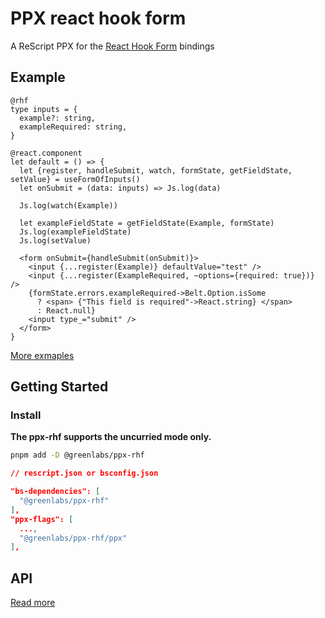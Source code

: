 # PPX react hook form

A ReScript PPX for the [React Hook Form](https://react-hook-form.com) bindings

## Example

```res
@rhf
type inputs = {
  example?: string,
  exampleRequired: string,
}

@react.component
let default = () => {
  let {register, handleSubmit, watch, formState, getFieldState, setValue} = useFormOfInputs()
  let onSubmit = (data: inputs) => Js.log(data)

  Js.log(watch(Example))

  let exampleFieldState = getFieldState(Example, formState)
  Js.log(exampleFieldState)
  Js.log(setValue)

  <form onSubmit={handleSubmit(onSubmit)}>
    <input {...register(Example)} defaultValue="test" />
    <input {...register(ExampleRequired, ~options={required: true})} />
    {formState.errors.exampleRequired->Belt.Option.isSome
      ? <span> {"This field is required"->React.string} </span>
      : React.null}
    <input type_="submit" />
  </form>
}
```

[More exmaples](doc/examples.md)

## Getting Started

### Install

**The ppx-rhf supports the uncurried mode only.**

```sh
pnpm add -D @greenlabs/ppx-rhf
```

```json
// rescript.json or bsconfig.json

"bs-dependencies": [
  "@greenlabs/ppx-rhf"
],
"ppx-flags": [
  ...,
  "@greenlabs/ppx-rhf/ppx"
],
```

## API

[Read more](/doc/api.md)
